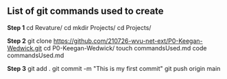 ## List of git commands used to create

**Step 1**
cd Revature/
cd mkdir Projects/
cd Projects/

**Step 2**
git clone https://github.com/210726-wvu-net-ext/P0-Keegan-Wedwick.git
cd P0-Keegan-Wedwick/
touch commandsUsed.md
code commandsUsed.md

**Step 3**
git add .
git commit -m "This is my first commit"
git push origin main